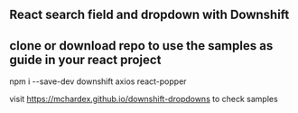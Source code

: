 ## React search field and dropdown with Downshift

## clone or download repo to use the samples as guide in your react project

npm  i --save-dev downshift axios react-popper

visit https://mchardex.github.io/downshift-dropdowns to check samples